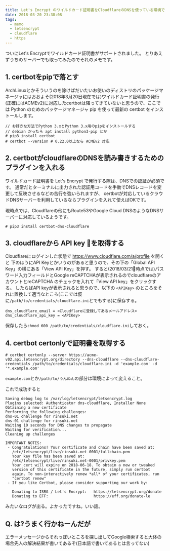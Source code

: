 ```yaml
---
title: Let's Encrypt のワイルドカード証明書をCloudflareのDNSを使っている環境で自動取得する話
date: 2018-03-20 23:38:08
tags:
  - memo
  - letsencrypt
  - cloudflare
  - https
---
```


ついにLet's Encryptでワイルドカード証明書がサポートされました。
とりあえずうちのサーバーでも取ってみたのでそれのメモです。

<!-- more -->

## 1. certbotをpipで落とす

ArchLinuxとかそういうのを除けばだいたいお使いのディストリのパッケージマネージャにはおおよそ(2018年3月20日現在では)ワイルドカード証明書の発行(正確にはACMEv2)に対応したcertbotは降ってきていないと思うので、ここでは Python のためのパッケージマネージャ pip を使って最新の certbot をインストールします。

```
// お好きな方法でPython 3.xとPython 3.x用のpipをインストールする
// debian だったら apt install python3-pip とか
# pip3 install certbot
# certbot --version # 0.22.0以上なら ACMEv2 対応
```

## 2. certbotがcloudflareのDNSを読み書きするためのプラグインを入れる

ワイルドカード証明書を Let's Encrypt で発行する際は、DNSでの認証が必須です。
通常だとターミナルに出力された認証用コードを手動でDNSレコードを変更して反映させるなどの苦行を強いられますが、 certbotが対応しているクラウドDNSサーバーを利用しているならプラグインを入れて使えばOKです。

現時点では、Cloudflareの他にもRoute53やGoogle Cloud DNSのようなDNSサーバーに対応しているようです。

```
# pip3 install certbot-dns-cloudflare
```

## 3. cloudflareから API key を取得する

Cloudflareにログインした状態で <https://www.cloudflare.com/a/profile> を開くと 下のほうにAPI Keyとかいうのがあると思うので、その下の「Global API Key」の横にある「View API Key」を押す。
すると(2018/03/21時点では)パスワード入力フィールドとGoogle reCAPTCHAが表示されるのでcloudflareのアカウントとreCAPTCHA のチェックを入れて「View API key」をクリックする。
したらばAPI keyが表示されると思うので、以下の `<APIKey>` のところをそれに置換して適当なところ(ここでは仮に`/path/to/credentials/cloudflare.ini`とでもする)に保存する。

```
dns_cloudflare_email = <Cloudflareに登録してあるメールアドレス>
dns_cloudflare_api_key = <APIKey>
```

保存したら`chmod 600 /path/to/credentials/cloudflare.ini`しておく。

## 4. certbot certonlyで証明書を取得する

```
# certbot certonly --server https://acme-v02.api.letsencrypt.org/directory --dns-cloudflare --dns-cloudflare-credentials /path/to/credentials/cloudflare.ini -d 'example.com' -d '*.example.com'
```

`example.com`とか`/path/to/うんぬん`の部分は環境によって変えること。

これで成功すると

```
Saving debug log to /var/log/letsencrypt/letsencrypt.log
Plugins selected: Authenticator dns-cloudflare, Installer None
Obtaining a new certificate
Performing the following challenges:
dns-01 challenge for rinsuki.net
dns-01 challenge for rinsuki.net
Waiting 10 seconds for DNS changes to propagate
Waiting for verification...
Cleaning up challenges

IMPORTANT NOTES:
 - Congratulations! Your certificate and chain have been saved at:
   /etc/letsencrypt/live/rinsuki.net-0001/fullchain.pem
   Your key file has been saved at:
   /etc/letsencrypt/live/rinsuki.net-0001/privkey.pem
   Your cert will expire on 2018-06-18. To obtain a new or tweaked
   version of this certificate in the future, simply run certbot
   again. To non-interactively renew *all* of your certificates, run
   "certbot renew"
 - If you like Certbot, please consider supporting our work by:

   Donating to ISRG / Let's Encrypt:   https://letsencrypt.org/donate
   Donating to EFF:                    https://eff.org/donate-le
```
みたいなログが出る。よかったですね。いい話。

## Q. は?うまく行かねーんだが

エラーメッセージからそれっぽいところを探し出してGoogle検索すると大体の場合先人の解決結果が書いてあるぞ(日本語で書いてあるとは言ってない)
